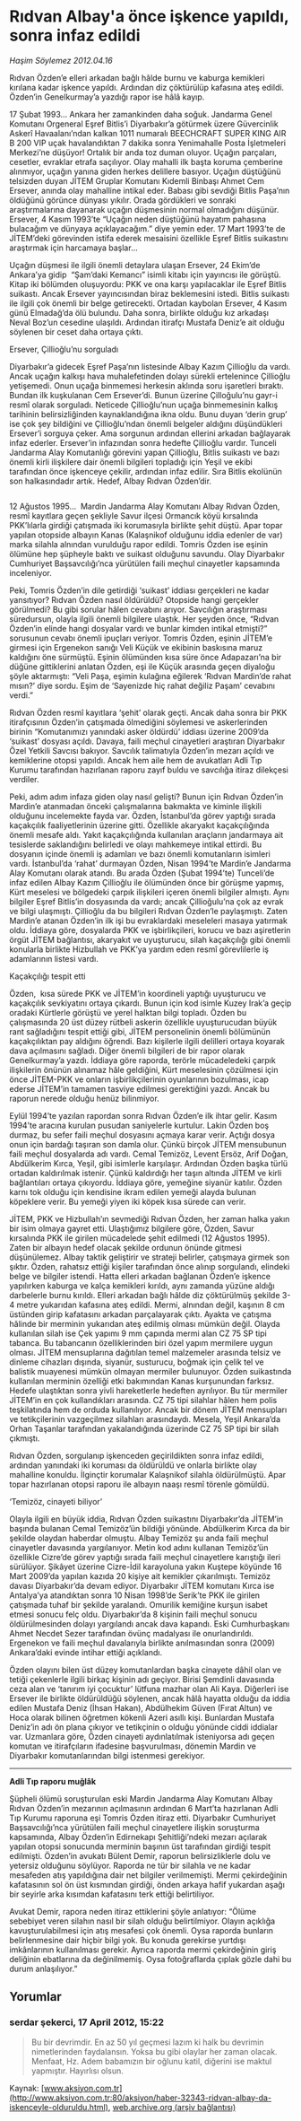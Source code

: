 # Rıdvan Albay'a önce işkence yapıldı, sonra infaz edildi

*Haşim Söylemez 2012.04.16*

<div class="news-detail-text-todays">
 <div>
 </div>
 <div>
 </div>
 <div id="newsSpot">
  <font class="detail-spot">
   Rıdvan Özden’e elleri arkadan bağlı hâlde burnu ve kaburga kemikleri kırılana kadar işkence yapıldı. Ardından diz çöktürülüp kafasına ateş edildi. Özden’in Genelkurmay’a yazdığı rapor ise hâlâ kayıp.
  </font>
 </div>
 <div id="newsText">
  <font class="detail-text">
   <p>
    17 Şubat 1993… Ankara her zamankinden daha soğuk. Jandarma Genel Komutanı Orgeneral Eşref Bitlis’i Diyarbakır’a götürmek üzere Güvercinlik Askerî Havaalanı’ndan kalkan 1011 numaralı BEECHCRAFT SUPER KING AIR B 200 VIP uçak havalandıktan 7 dakika sonra Yenimahalle Posta İşletmeleri Merkezi’ne düşüyor! Ortalık bir anda toz duman oluyor. Uçağın parçaları, cesetler, evraklar etrafa saçılıyor. Olay mahalli ilk başta koruma çemberine alınmıyor, uçağın yanına giden herkes delillere basıyor. Uçağın düştüğünü telsizden duyan JİTEM Gruplar Komutanı Kıdemli Binbaşı Ahmet Cem Ersever, anında olay mahalline intikal eder. Babası gibi sevdiği Bitlis Paşa’nın öldüğünü görünce dünyası yıkılır. Orada gördükleri ve sonraki araştırmalarına dayanarak uçağın düşmesinin normal olmadığını düşünür. Ersever, 4 Kasım 1993’te “Uçağın neden düştüğünü hayatım pahasına bulacağım ve dünyaya açıklayacağım.” diye yemin eder. 17 Mart 1993’te de JİTEM’deki görevinden istifa ederek mesaisini özellikle Eşref Bitlis suikastını araştırmak için harcamaya başlar…
   </p>
   <p>
    Uçağın düşmesi ile ilgili önemli detaylara ulaşan Ersever, 24 Ekim’de Ankara’ya gidip  “Şam’daki Kemancı” isimli kitabı için yayıncısı ile görüştü. Kitap iki bölümden oluşuyordu: PKK ve ona karşı yapılacaklar ile Eşref Bitlis suikastı. Ancak Ersever yayıncısından biraz beklemesini istedi. Bitlis suikastı ile ilgili çok önemli bir belge getirecekti. Ortadan kaybolan Ersever, 4 Kasım günü Elmadağ’da ölü bulundu. Daha sonra, birlikte olduğu kız arkadaşı Neval Boz’un cesedine ulaşıldı. Ardından itirafçı Mustafa Deniz’e ait olduğu söylenen bir ceset daha ortaya çıktı.
   </p>
   <p>
    Ersever, Çillioğlu’nu sorguladı
   </p>
   <p>
    Diyarbakır’a gidecek Eşref Paşa’nın listesinde Albay Kazım Çillioğlu da vardı. Ancak uçağın kalkışı hava muhalefetinden dolayı sürekli ertelenince Çillioğlu yetişemedi. Onun uçağa binmemesi herkesin aklında soru işaretleri bıraktı. Bundan ilk kuşkulanan Cem Ersever’di. Bunun üzerine Çilloğulu’nu gayr-i resmî olarak sorguladı. Neticede Çillioğlu’nun uçağa binmemesinin kalkış tarihinin belirsizliğinden kaynaklandığına ikna oldu. Bunu duyan ‘derin grup’ ise çok şey bildiğini ve Çillioğlu’ndan önemli belgeler aldığını düşündükleri Ersever’i sorguya çeker. Ama sorgunun ardından ellerini arkadan bağlayarak infaz ederler. Ersever’in infazından sonra hedefte Çillioğlu vardır. Tunceli Jandarma Alay Komutanlığı görevini yapan Çillioğlu, Bitlis suikastı ve bazı önemli kirli ilişkilere dair önemli bilgileri topladığı için Yeşil ve ekibi tarafından önce işkenceye çekilir, ardından infaz edilir. Sıra Bitlis ekolünün son halkasındadır artık. Hedef, Albay Rıdvan Özden’dir.
   </p>
   <p>
    <img alt="" src="http://web.archive.org/web/20120620175607im_/http://medya.aksiyon.com.tr/aksiyon/2012/04/16/hasim-albay-ridvan-2.jpg"/>
   </p>
   <p>
    12 Ağustos 1995…  Mardin Jandarma Alay Komutanı Albay Rıdvan Özden, resmî kayıtlara geçen şekliyle Savur ilçesi Ormancık köyü kırsalında PKK’lılarla girdiği çatışmada iki korumasıyla birlikte şehit düştü. Apar topar yapılan otopside albayın Kanas (Kalaşnikof olduğunu iddia edenler de var) marka silahla alnından vurulduğu rapor edildi. Tomris Özden ise eşinin ölümüne hep şüpheyle baktı ve suikast olduğunu savundu. Olay Diyarbakır Cumhuriyet Başsavcılığı’nca yürütülen faili meçhul cinayetler kapsamında inceleniyor.
   </p>
   <p>
    Peki, Tomris Özden’in dile getirdiği ‘suikast’ iddiası gerçekleri ne kadar yansıtıyor? Rıdvan Özden nasıl öldürüldü? Otopside hangi gerçekler görülmedi? Bu gibi sorular hâlen cevabını arıyor. Savcılığın araştırması süredursun, olayla ilgili önemli bilgilere ulaştık. Her şeyden önce, “Rıdvan Özden’in elinde hangi dosyalar vardı ve bunlar kimden intikal etmişti?” sorusunun cevabı önemli ipuçları veriyor. Tomris Özden, eşinin JİTEM’e girmesi için Ergenekon sanığı Veli Küçük ve ekibinin baskısına maruz kaldığını öne sürmüştü. Eşinin ölümünden kısa süre önce Adapazarı’na bir düğüne gittiklerini anlatan Özden, eşi ile Küçük arasında geçen diyaloğu şöyle aktarmıştı: “Veli Paşa, eşimin kulağına eğilerek ‘Rıdvan Mardin’de rahat mısın?’ diye sordu. Eşim de ‘Sayenizde hiç rahat değiliz Paşam’ cevabını verdi.”
   </p>
   <p>
    Rıdvan Özden resmî kayıtlara ‘şehit’ olarak geçti. Ancak daha sonra bir PKK itirafçısının Özden’in çatışmada ölmediğini söylemesi ve askerlerinden birinin “Komutanımızı yanındaki asker öldürdü’ iddiası üzerine 2009’da ‘suikast’ dosyası açıldı. Davaya, faili meçhul cinayetleri araştıran Diyarbakır Özel Yetkili Savcısı bakıyor. Savcılık talimatıyla Özden’in mezarı açıldı ve kemiklerine otopsi yapıldı. Ancak hem aile hem de avukatları Adli Tıp Kurumu tarafından hazırlanan raporu zayıf buldu ve savcılığa itiraz dilekçesi verdiler.
   </p>
   <p>
    Peki, adım adım infaza giden olay nasıl gelişti? Bunun için Rıdvan Özden’in Mardin’e atanmadan önceki çalışmalarına bakmakta ve kiminle ilişkili olduğunu incelemekte fayda var. Özden, İstanbul’da görev yaptığı sırada kaçakçılık faaliyetlerinin üzerine gitti. Özellikle akaryakıt kaçakçılığında önemli mesafe aldı. Yakıt kaçakçılığında kullanılan araçların jandarmaya ait tesislerde saklandığını belirledi ve olayı mahkemeye intikal ettirdi. Bu dosyanın içinde önemli iş adamları ve bazı önemli komutanların isimleri vardı. İstanbul’da ‘rahat’ durmayan Özden, Nisan 1994’te Mardin’e Jandarma Alay Komutanı olarak atandı. Bu arada Özden (Şubat 1994’te) Tunceli’de infaz edilen Albay Kazım Çillioğlu ile ölümünden önce bir görüşme yapmış, Kürt meselesi ve bölgedeki çarpık ilişkileri içeren önemli bilgiler almıştı. Aynı bilgiler Eşref Bitlis’in dosyasında da vardı; ancak Çillioğulu’na çok az evrak ve bilgi ulaşmıştı. Çillioğlu da bu bilgileri Rıdvan Özden’le paylaşmıştı. Zaten Mardin’e atanan Özden’in ilk işi bu evraklardaki meseleleri masaya yatırmak oldu. İddiaya göre, dosyalarda PKK ve işbirlikçileri, korucu ve bazı aşiretlerin örgüt JİTEM bağlantısı, akaryakıt ve uyuşturucu, silah kaçakçılığı gibi önemli konularla birlikte Hizbullah ve PKK’ya yardım eden resmî görevlilerle iş adamlarının listesi vardı.
   </p>
   <p>
    Kaçakçılığı tespit etti
   </p>
   <p>
    Özden,  kısa sürede PKK ve JİTEM’in koordineli yaptığı uyuşturucu ve kaçakçılık sevkiyatını ortaya çıkardı. Bunun için kod isimle Kuzey Irak’a geçip oradaki Kürtlerle görüştü ve yerel halktan bilgi topladı. Özden bu çalışmasında 20 üst düzey rütbeli askerin özellikle uyuşturucudan büyük rant sağladığını tespit ettiği gibi, JİTEM personelinin önemli bölümünün kaçakçılıktan pay aldığını öğrendi. Bazı kişilerle ilgili delilleri ortaya koyarak dava açılmasını sağladı. Diğer önemli bilgileri de bir rapor olarak Genelkurmay’a yazdı. İddiaya göre raporda, terörle mücadeledeki çarpık ilişkilerin önünün alınamaz hâle geldiğini, Kürt meselesinin çözülmesi için önce JİTEM-PKK ve onların işbirlikçilerinin oyunlarının bozulması, icap ederse JİTEM’in tamamen tasviye edilmesi gerektiğini yazdı. Ancak bu raporun nerede olduğu henüz bilinmiyor.
   </p>
   <p>
    Eylül 1994’te yazılan rapordan sonra Rıdvan Özden’e ilk ihtar gelir. Kasım 1994’te aracına kurulan pusudan saniyelerle kurtulur. Lakin Özden boş durmaz, bu sefer faili meçhul dosyasını açmaya karar verir. Açtığı dosya onun için bardağı taşıran son damla olur. Çünkü birçok JİTEM mensubunun faili meçhul dosyalarda adı vardı. Cemal Temizöz, Levent Ersöz, Arif Doğan, Abdülkerim Kırca, Yeşil, gibi isimlerle karşılaşır. Ardından Özden başka türlü ortadan kaldırılmak istenir. Çünkü kaldırdığı her taşın altında JİTEM ve kirli bağlantıları ortaya çıkıyordu. İddiaya göre, yemeğine siyanür katılır. Özden karnı tok olduğu için kendisine ikram edilen yemeği alayda bulunan köpeklere verir. Bu yemeği yiyen iki köpek kısa sürede can verir.
   </p>
   <p>
    JİTEM, PKK ve Hizbullah’ın sevmediği Rıdvan Özden, her zaman halka yakın bir isim olmaya gayret etti. Ulaştığımız bilgilere göre, Özden, Savur kırsalında PKK ile girilen mücadelede şehit edilmedi (12 Ağustos 1995). Zaten bir albayın hedef olacak şekilde ordunun önünde gitmesi düşünülemez. Albay taktik geliştirir ve strateji belirler, çatışmaya girmek son şıktır. Özden, rahatsız ettiği kişiler tarafından önce alınıp sorgulandı, elindeki belge ve bilgiler istendi. Hatta elleri arkadan bağlanan Özden’e işkence yapılırken kaburga ve kalça kemikleri kırıldı, aynı zamanda yüzüne aldığı darbelerle burnu kırıldı. Elleri arkadan bağlı hâlde diz çöktürülmüş şekilde 3-4 metre yukarıdan kafasına ateş edildi. Mermi, alnından değil, kaşının 8 cm üstünden girip kafatasını arkadan parçalayarak çıktı. Ayakta ve çatışma hâlinde bir merminin yukarıdan ateş edilmiş olması mümkün değil. Olayda kullanılan silah ise Çek yapımı 9 mm çapında mermi alan CZ 75 SP tipi tabanca. Bu tabancanın özelliklerinden biri özel yapım mermilere uygun olması. JİTEM mensuplarına dağıtılan temel malzemeler arasında telsiz ve dinleme cihazları dışında, siyanür, susturucu, boğmak için çelik tel ve balistik muayenesi mümkün olmayan mermiler bulunuyor. Özden suikastında kullanılan merminin özelliği etki bakımından Kanas kurşunundan farksız. Hedefe ulaştıktan sonra yivli hareketlerle hedeften ayrılıyor. Bu tür mermiler JİTEM’in en çok kullandıkları arasında. CZ 75 tipi silahlar hâlen hem polis teşkilatında hem de orduda kullanılıyor. Ancak bir dönem JİTEM mensupları ve tetikçilerinin vazgeçilmez silahları arasındaydı. Mesela, Yeşil Ankara’da Orhan Taşanlar tarafından yakalandığında üzerinde CZ 75 SP tipi bir silah çıkmıştı.
   </p>
   <p>
    Rıdvan Özden, sorgulanıp işkenceden geçirildikten sonra infaz edildi, ardından yanındaki iki koruması da öldürüldü ve onlarla birlikte olay mahalline konuldu. İlginçtir korumalar Kalaşnikof silahla öldürülmüştü. Apar topar hazırlanan otopsi raporu ile albayın naaşı resmî törenle gömüldü.
   </p>
   <p>
    ‘Temizöz, cinayeti biliyor’
   </p>
   <p>
    Olayla ilgili en büyük iddia, Rıdvan Özden suikastını Diyarbakır’da JİTEM’in başında bulanan Cemal Temizöz’ün bildiği yönünde. Abdülkerim Kırca da bir şekilde olaydan haberdar olmuştu. Albay Temizöz şu anda faili meçhul cinayetler davasında yargılanıyor. Metin kod adını kullanan Temizöz’ün özellikle Cizre’de görev yaptığı sırada faili meçhul cinayetlere karıştığı ileri sürülüyor. Şikâyet üzerine Cizre-İdil karayoluna yakın Kuştepe köyünde 16 Mart 2009’da yapılan kazıda 20 kişiye ait kemikler çıkarılmıştı. Temizöz davası Diyarbakır’da devam ediyor. Diyarbakır JİTEM komutanı Kırca ise Antalya’ya atandıktan sonra 10 Nisan 1998’de Serik’te PKK ile girilen çatışmada tuhaf bir şekilde yaralandı. Omurilik kemiğine kurşun isabet etmesi sonucu felç oldu. Diyarbakır’da 8 kişinin faili meçhul sonucu öldürülmesinden dolayı yargılandı ancak dava kapandı. Eski Cumhurbaşkanı Ahmet Necdet Sezer tarafından övünç madalyası ile onurlandırıldı. Ergenekon ve faili meçhul davalarıyla birlikte anılmasından sonra (2009) Ankara’daki evinde intihar ettiği açıklandı.
   </p>
   <p>
    Özden olayını bilen üst düzey komutanlardan başka cinayete dâhil olan ve tetiği çekenlerle ilgili birkaç kişinin adı geçiyor. Birisi Şemdinli davasında ceza alan ve ‘tanırım iyi çocuktur’ lütfuna mazhar olan Ali Kaya. Diğerleri ise Ersever ile birlikte öldürüldüğü söylenen, ancak hâlâ hayatta olduğu da iddia edilen Mustafa Deniz (İhsan Hakan), Abdülhekim Güven (Fırat Altun) ve Hoca olarak bilinen öğretmen kökenli Azeri asıllı kişi. Bunlardan Mustafa Deniz’in adı ön plana çıkıyor ve tetikçinin o olduğu yönünde ciddi iddialar var. Uzmanlara göre, Özden cinayeti aydınlatılmak isteniyorsa adı geçen komutan ve itirafçıların ifadesine başvurulması, dönemin Mardin ve Diyarbakır komutanlarından bilgi istenmesi gerekiyor.
   </p>
   <hr/>
   <p>
    <strong>
     Adli Tıp raporu muğlâk
    </strong>
   </p>
   <p>
    Şüpheli ölümü soruşturulan eski Mardin Jandarma Alay Komutanı Albay Rıdvan Özden’in mezarının açılmasının ardından 6 Mart’ta hazırlanan Adli Tıp Kurumu raporuna eşi Tomris Özden itiraz etti. Diyarbakır Cumhuriyet Başsavcılığı’nca yürütülen faili meçhul cinayetlere ilişkin soruşturma kapsamında, Albay Özden’in Edirnekapı Şehitliği’ndeki mezarı açılarak yapılan otopsi sonucunda merminin başının üst tarafından girdiği tespit edilmişti. Özden’in avukatı Bülent Demir, raporun belirsizliklerle dolu ve yetersiz olduğunu söylüyor. Raporda ne tür bir silahla ve ne kadar mesafeden atış yapıldığına dair net bilgiler verilmemişti. Mermi çekirdeğinin kafatasının sol ön üst kısmından girdiği, önden arkaya hafif yukardan aşağı bir seyirle arka kısımdan kafatasını terk ettiği belirtiliyor.
   </p>
   <p>
    Avukat Demir, rapora neden itiraz ettiklerini şöyle anlatıyor: “Ölüme sebebiyet veren silahın nasıl bir silah olduğu belirtilmiyor. Olayın açıklığa kavuşturulabilmesi için atış mesafesi çok önemli. Oysa raporda bunların belirlenmesine dair hiçbir bilgi yok. Bu konuda gerekirse yurtdışı imkânlarının kullanılması gerekir. Ayrıca raporda mermi çekirdeğinin giriş deliğinin ebatlarına da değinilmemiş. Oysa fotoğraflarda çıplak gözle dahi bu durum anlaşılıyor.”
   </p>
  </font>
 </div>
 <div>
 </div>
 <div>
 </div>
</div>


## Yorumlar

### serdar şekerci, 17 April 2012, 15:22
> Bu bir devrimdir. En az 50 yıl geçmesi lazım ki halk bu devrimin nimetlerinden faydalansın. Yoksa bu gibi olaylar her zaman olacak. Menfaat, Hz. Adem babamızın bir oğlunu katil, diğerini ise maktul yapmıştır. Hayırlısı olsun.

Kaynak: [www.aksiyon.com.tr](http://www.aksiyon.com.tr:80/aksiyon/haber-32343-ridvan-albay-da-iskenceyle-olduruldu.html), [web.archive.org (arşiv bağlantısı)](http://web.archive.org/web/20120620175607/http://www.aksiyon.com.tr:80/aksiyon/haber-32343-ridvan-albay-da-iskenceyle-olduruldu.html)
